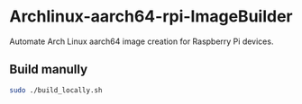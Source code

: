 # Archlinux-aarch64-rpi-ImageBuilder
Automate Arch Linux aarch64 image creation for Raspberry Pi devices.

## Build manully
```sh
sudo ./build_locally.sh
```